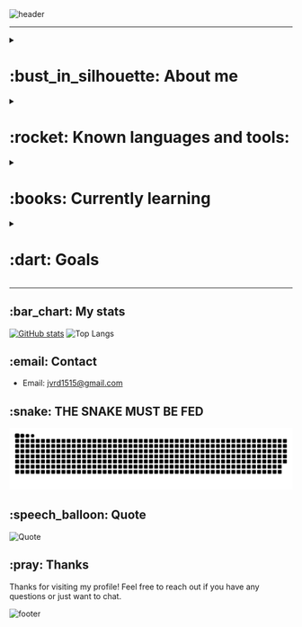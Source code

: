 <img src="https://capsule-render.vercel.app/api?type=waving&height=150&color=gradient&text=Welcome%20👋&section=header&reversal=false&textBg=false&fontColor=ffff&fontAlignY=30" alt="header"/>

---

<details closed>
<summary><h1> :bust_in_silhouette: About me </h1></summary>

<p>
My name is Joao Victor, i'm 17 years old and i'm from Brazil.

- I like to play some games like Minecraft, Terraria, Factorio, Project Zomboid, Hollow Knight, Garry's Mod, and much more.
- My favorite programming language is JS
- My main OS is Linux
  > Specifically Arch Linux ❤️
  </p>
  </details>

<details closed>
<summary><h1> :rocket: Known languages and tools: </h1></summary>

<p>
Languages and tool that i can use
    
- <img src="https://github.com/devicons/devicon/blob/master/icons/javascript/javascript-original.svg" title="Javascript" alt="Javascript" width="30" height="30"/>&nbsp;
- <img src="https://github.com/devicons/devicon/blob/master/icons/html5/html5-original.svg" title="HTML" alt="HTML" width="30" height="30"/>&nbsp;
- <img src="https://github.com/devicons/devicon/blob/master/icons/css3/css3-original.svg" title="CSS" alt="CSS" width="30" height="30"/>&nbsp;
</p>

</details>

<details closed>
<summary><h1>:books: Currently learning</h1></summary>
<p>
Some languages im learning
    
- <img src="https://cdn.jsdelivr.net/gh/devicons/devicon@latest/icons/typescript/typescript-original.svg" width="30"/>
- <img src="https://cdn.jsdelivr.net/gh/devicons/devicon@latest/icons/react/react-original.svg" width="30"/>
- <img src="https://cdn.jsdelivr.net/gh/devicons/devicon@latest/icons/nextjs/nextjs-original.svg" width="30"/>
</p>
</details>
<details closed>
  <summary><h1> :dart: Goals </h1></summary>

  <p>
  My goals as a coder
    
- Learn the most i can possibly learn
- Become an Senior Dev
- Work at a big tech company
  > Or found my own
  </p>
</details>

---

<h2>:bar_chart: My stats</h2>

[![GitHub stats](https://github-readme-stats.vercel.app/api?username=JoaoVictorCoder&show_icons=true&theme=dark&hide=prs)](https://github.com/JoaoVictorCoder/JoaoVictorCoder)
![Top Langs](https://github-readme-stats.vercel.app/api/top-langs/?username=JoaoVictorCoder&layout=compact&theme=dark)

<h2> :email: Contact </h2>
<p>
  
- Email: [jvrd1515@gmail.com](mailto:jvrd1515@gmail.com)
</p>

<h2>:snake: THE SNAKE MUST BE FED</h2>

![Snake](https://raw.githubusercontent.com/JoaoVictorCoder/JoaoVictorCoder/output/github-contribution-grid-snake-dark.svg)

<h2>:speech_balloon: Quote</h2>

![Quote](https://github-readme-quotes-bay.vercel.app/quote?theme=dark&animation=default&layout=default&font=default&quoteType=random&bgColor=black&borderColor=white)

<h2>:pray: Thanks</h2>
<p>
Thanks for visiting my profile! Feel free to reach out if you have any questions or just want to chat.
</p>

<img src="https://capsule-render.vercel.app/api?type=waving&height=100&color=gradient&section=footer" alt="footer"/>
